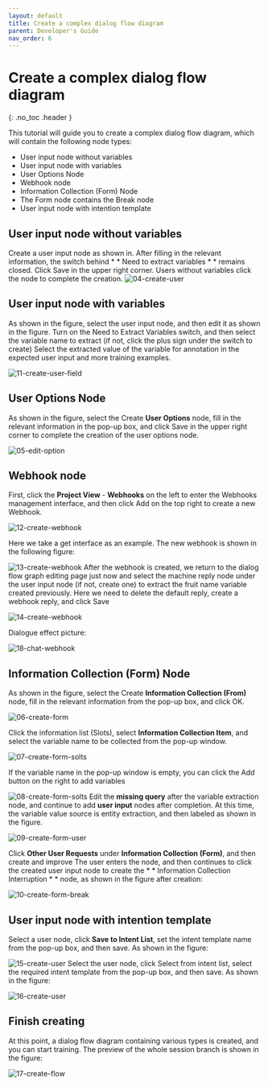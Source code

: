 ```yaml
---
layout: default
title: Create a complex dialog flow diagram
parent: Developer's Guide
nav_order: 6
---
```


# Create a complex dialog flow diagram
{: .no_toc .header }

This tutorial will guide you to create a complex dialog flow diagram, which will contain the following node types:

- User input node without variables
- User input node with variables
- User Options Node
- Webhook node
- Information Collection (Form) Node
- The Form node contains the Break node
- User input node with intention template

## User input node without variables

Create a user input node as shown in. After filling in the relevant information, the switch behind * * Need to extract variables * * remains closed. Click Save in the upper right corner. Users without variables click the node to complete the creation.
![04-create-user](/assets/images/tutorial/flow/complex/04-create-user.png)

## User input node with variables
As shown in the figure, select the user input node, and then edit it as shown in the figure. Turn on the Need to Extract Variables switch, and then select the variable name to extract (if not, click the plus sign under the switch to create)
Select the extracted value of the variable for annotation in the expected user input and more training examples.

![11-create-user-field](/assets/images/tutorial/flow/complex/11-create-user-field.png)

## User Options Node
As shown in the figure, select the Create **User Options** node, fill in the relevant information in the pop-up box, and click Save in the upper right corner to complete the creation of the user options node.

![05-edit-option](/assets/images/tutorial/flow/complex/05-edit-option.png)

## Webhook node
First, click the **Project View** - **Webhooks** on the left to enter the Webhooks management interface, and then click Add on the top right to create a new Webhook.

![12-create-webhook](/assets/images/tutorial/flow/complex/12-create-webhook.png)

Here we take a get interface as an example. The new webhook is shown in the following figure:

![13-create-webhook](/assets/images/tutorial/flow/complex/13-create-webhook.png)
After the webhook is created, we return to the dialog flow graph editing page just now and select the machine reply node under the user input node (if not, create one) to extract the fruit name variable created previously.
Here we need to delete the default reply, create a webhook reply, and click Save

![14-create-webhook](/assets/images/tutorial/flow/complex/14-create-webhook.png)

Dialogue effect picture:

![18-chat-webhook](/assets/images/tutorial/flow/complex/18-chat-webhook.png)

## Information Collection (Form) Node

As shown in the figure, select the Create **Information Collection (From)** node, fill in the relevant information from the pop-up box, and click OK.

![06-create-form](/assets/images/tutorial/flow/complex/06-create-form.png)

Click the information list (Slots), select **Information Collection Item**, and select the variable name to be collected from the pop-up window.

![07-create-form-solts](/assets/images/tutorial/flow/complex/07-create-form-solts.png)

If the variable name in the pop-up window is empty, you can click the Add button on the right to add variables

![08-create-form-solts](/assets/images/tutorial/flow/complex/08-create-form-solts.png)
Edit the **missing query** after the variable extraction node, and continue to add **user input** nodes after completion. At this time, the variable value source is entity extraction, and then labeled as shown in the figure.

![09-create-form-user](/assets/images/tutorial/flow/complex/09-create-form-user.png)

Click **Other User Requests** under **Information Collection (Form)**, and then create and improve
The user enters the node, and then continues to click the created user input node to create the * * Information Collection Interruption * * node, as shown in the figure after creation:

![10-create-form-break](/assets/images/tutorial/flow/complex/10-create-form-break.png)

## User input node with intention template

Select a user node, click **Save to Intent List**, set the intent template name from the pop-up box, and then save. As shown in the figure:

![15-create-user](/assets/images/tutorial/flow/complex/15-create-user.png)
Select the user node, click Select from intent list, select the required intent template from the pop-up box, and then save. As shown in the figure:

![16-create-user](/assets/images/tutorial/flow/complex/16-create-user.png)

## Finish creating
At this point, a dialog flow diagram containing various types is created, and you can start training. The preview of the whole session branch is shown in the figure:

![17-create-flow](/assets/images/tutorial/flow/complex/17-create-flow.png)
